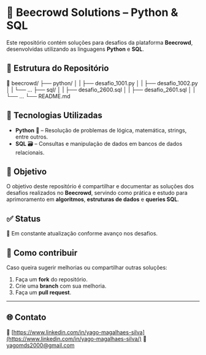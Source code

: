 # 🐝 Beecrowd Solutions – Python & SQL

Este repositório contém soluções para desafios da plataforma **Beecrowd**, desenvolvidas utilizando as linguagens **Python** e **SQL**.

## 📂 Estrutura do Repositório
📁 beecrowd/ ├── python/ │ 
              |   ├── desafio_1001.py │ 
              |   ├── desafio_1002.py │ 
              |   └── ... 
              ├── sql/ │ 
              |   ├── desafio_2600.sql │ 
              |   ├── desafio_2601.sql │ 
              |   └── ... 
              └── README.md

## 🚀 Tecnologias Utilizadas
- **Python** 🐍 – Resolução de problemas de lógica, matemática, strings, entre outros.
- **SQL** 🗃️ – Consultas e manipulação de dados em bancos de dados relacionais.

## 🎯 Objetivo
O objetivo deste repositório é compartilhar e documentar as soluções dos desafios realizados no **Beecrowd**, servindo como prática e estudo para aprimoramento em **algoritmos**, **estruturas de dados** e **queries SQL**.

## ✅ Status
📌 Em constante atualização conforme avanço nos desafios.

## 📎 Como contribuir
Caso queira sugerir melhorias ou compartilhar outras soluções:
1. Faça um **fork** do repositório.
2. Crie uma **branch** com sua melhoria.
3. Faça um **pull request**.

---

## 🌐 Contato
🔗 [https://www.linkedin.com/in/yago-magalhaes-silva](https://www.linkedin.com/in/yago-magalhaes-silva/)
📧 yagomds2000@gmail.com  

